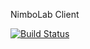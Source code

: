 NimboLab Client

[![Build Status](https://secure.travis-ci.org/nimbolab/nimbo-client.png)](http://travis-ci.org/nimbolab/nimbo-client)
